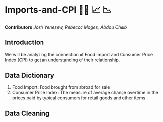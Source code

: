 # Imports-and-CPI 🥝🥩 📈 📉
**Contributors**
  *Josh Yenesew, Rebecca Moges, Abdou Chaib*
  ## Introduction ##
  We will be analyzing the connection of Food Import and Consumer Price Index (CPI) to get an understanding of their relationship.
## Data Dictionary ## 
1. Food Import: Food brought from abroad for sale
2. Consumer Price Index: The measure of average change overtime in the prices paid by typical consumers for retail goods and other items
## Data Cleaning
